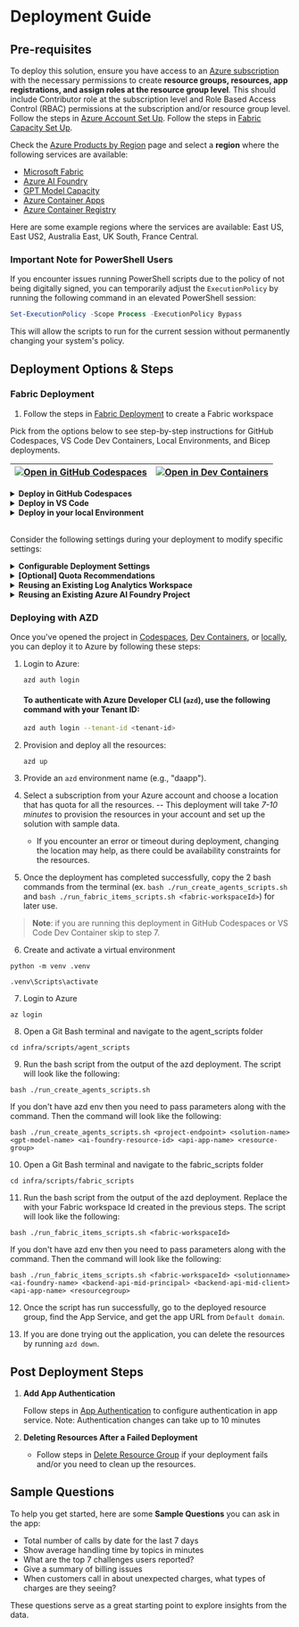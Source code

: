 # Deployment Guide

## **Pre-requisites**

To deploy this solution, ensure you have access to an [Azure subscription](https://azure.microsoft.com/free/) with the necessary permissions to create **resource groups, resources, app registrations, and assign roles at the resource group level**. This should include Contributor role at the subscription level and Role Based Access Control (RBAC) permissions at the subscription and/or resource group level. Follow the steps in [Azure Account Set Up](./AzureAccountSetUp.md). Follow the steps in [Fabric Capacity Set Up](https://learn.microsoft.com/en-us/fabric/admin/capacity-settings?tabs=fabric-capacity#create-a-new-capacity).

Check the [Azure Products by Region](https://azure.microsoft.com/en-us/explore/global-infrastructure/products-by-region/?products=all&regions=all) page and select a **region** where the following services are available:

- [Microsoft Fabric](https://learn.microsoft.com/en-us/fabric/)
- [Azure AI Foundry](https://learn.microsoft.com/en-us/azure/ai-foundry)
- [GPT Model Capacity](https://learn.microsoft.com/en-us/azure/ai-services/openai/concepts/models)
- [Azure Container Apps](https://learn.microsoft.com/en-us/azure/container-apps/)
- [Azure Container Registry](https://learn.microsoft.com/en-us/azure/container-registry/)
<!-- - [Embedding Deployment Capacity](https://learn.microsoft.com/en-us/azure/ai-services/openai/concepts/models#embedding-models) -->

Here are some example regions where the services are available: East US, East US2, Australia East, UK South, France Central.

### **Important Note for PowerShell Users**

If you encounter issues running PowerShell scripts due to the policy of not being digitally signed, you can temporarily adjust the `ExecutionPolicy` by running the following command in an elevated PowerShell session:

```powershell
Set-ExecutionPolicy -Scope Process -ExecutionPolicy Bypass
```

This will allow the scripts to run for the current session without permanently changing your system's policy.

## Deployment Options & Steps
###  Fabric Deployment 
<!-- if you have an existing workspace use this Id -->
1. Follow the steps in [Fabric Deployment](./Fabric_deployment.md) to create a Fabric workspace

Pick from the options below to see step-by-step instructions for GitHub Codespaces, VS Code Dev Containers, Local Environments, and Bicep deployments.

| [![Open in GitHub Codespaces](https://github.com/codespaces/badge.svg)](https://codespaces.new/nchandhi/ncdatarepo1) | [![Open in Dev Containers](https://img.shields.io/static/v1?style=for-the-badge&label=Dev%20Containers&message=Open&color=blue&logo=visualstudiocode)](https://vscode.dev/redirect?url=vscode://ms-vscode-remote.remote-containers/cloneInVolume?url=https://github.com/nchandhi/ncdatarepo1) | 
|---|---|

<details>
  <summary><b>Deploy in GitHub Codespaces</b></summary>

### GitHub Codespaces

You can run this solution using GitHub Codespaces. The button will open a web-based VS Code instance in your browser:

1. Open the solution accelerator (this may take several minutes):

    [![Open in GitHub Codespaces](https://github.com/codespaces/badge.svg)](https://codespaces.new/nchandhi/ncdatarepo1)

2. Accept the default values on the create Codespaces page.
3. Open a terminal window if it is not already open.
4. Continue with the [deploying steps](#deploying-with-azd).

</details>

<details>
  <summary><b>Deploy in VS Code</b></summary>

### VS Code Dev Containers

You can run this solution in VS Code Dev Containers, which will open the project in your local VS Code using the [Dev Containers extension](https://marketplace.visualstudio.com/items?itemName=ms-vscode-remote.remote-containers):

1. Start Docker Desktop (install it if not already installed).
2. Open the project:

    [![Open in Dev Containers](https://img.shields.io/static/v1?style=for-the-badge&label=Dev%20Containers&message=Open&color=blue&logo=visualstudiocode)](https://vscode.dev/redirect?url=vscode://ms-vscode-remote.remote-containers/cloneInVolume?url=https://github.com/nchandhi/ncdatarepo1)

3. In the VS Code window that opens, once the project files show up (this may take several minutes), open a terminal window.
4. Continue with the [deploying steps](#deploying-with-azd).

</details>

<details>
  <summary><b>Deploy in your local Environment</b></summary>

### Local Environment

If you're not using one of the above options for opening the project, then you'll need to:

1. Make sure the following tools are installed:
    - [PowerShell](https://learn.microsoft.com/en-us/powershell/scripting/install/installing-powershell?view=powershell-7.5) <small>(v7.0+)</small> - available for Windows, macOS, and Linux.
    - [Azure Developer CLI (azd)](https://aka.ms/install-azd) <small>(v1.15.0+)</small> - version
    - [Python 3.9+](https://www.python.org/downloads/)
    - [Docker Desktop](https://www.docker.com/products/docker-desktop/)
    - [Git](https://git-scm.com/downloads)
    - [Microsoft ODBC Driver 17](https://learn.microsoft.com/en-us/sql/connect/odbc/download-odbc-driver-for-sql-server?view=sql-server-ver16)

2. Clone the repository or download the project code via command-line:

    ```shell
    azd init -t nchandhi/ncdatarepo1/
    ```

3. Open the project folder in your terminal or editor.
4. Continue with the [deploying steps](#deploying-with-azd).

</details>

<br/>

Consider the following settings during your deployment to modify specific settings:

<details>
  <summary><b>Configurable Deployment Settings</b></summary>

When you start the deployment, most parameters will have **default values**, but you can update the following settings [here](../documents/CustomizingAzdParameters.md):

| **Setting**                                 | **Description**                                                                                           | **Default value**      |
| ------------------------------------------- | --------------------------------------------------------------------------------------------------------- | ---------------------- |
| **Azure Region**                            | The region where resources will be created.                                                               | *(empty)*              |
| **Environment Name**                        | A **3–20 character alphanumeric value** used to generate a unique ID to prefix the resources.             | env\_name              |
| **Deployment Type**                         | Select from a drop-down list (allowed: `Standard`, `GlobalStandard`).                                     | GlobalStandard         |
| **GPT Model**                               | Choose from **gpt-4, gpt-4o, gpt-4o-mini**.                                                               | gpt-4o-mini            |
| **GPT Model Version**                       | The version of the selected GPT model.                                                                    | 2024-07-18             |
| **OpenAI API Version**                      | The Azure OpenAI API version to use.                                                                      | 2025-01-01-preview     |
| **GPT Model Deployment Capacity**           | Configure capacity for **GPT models** (in thousands).                                                     | 30k                    |
| **Image Tag**                               | Docker image tag to deploy. Common values: `latest`, `dev`, `hotfix`.                  | latest       |
| **Use Local Build**                         | Boolean flag to determine if local container builds should be used.                         | false             |
| **Existing Log Analytics Workspace**        | To reuse an existing Log Analytics Workspace ID.                                                          | *(empty)*              |
| **Existing Azure AI Foundry Project**        | To reuse an existing Azure AI Foundry Project ID instead of creating a new one.              | *(empty)*          |



</details>

<details>
  <summary><b>[Optional] Quota Recommendations</b></summary>

By default, the **Gpt-4o-mini model capacity** in deployment is set to **30k tokens**, so we recommend updating the following:

> **For Global Standard | GPT-4o-mini - increase the capacity to at least 150k tokens post-deployment for optimal performance.**

Depending on your subscription quota and capacity, you can [adjust quota settings](AzureGPTQuotaSettings.md) to better meet your specific needs. You can also [adjust the deployment parameters](CustomizingAzdParameters.md) for additional optimization.

**⚠️ Warning:** Insufficient quota can cause deployment errors. Please ensure you have the recommended capacity or request additional capacity before deploying this solution.

</details>
<details>

  <summary><b>Reusing an Existing Log Analytics Workspace</b></summary>

  Guide to get your [Existing Workspace ID](/documents/re-use-log-analytics.md)

</details>
<details>

  <summary><b>Reusing an Existing Azure AI Foundry Project</b></summary>

  Guide to get your [Existing Project ID](/documents/re-use-foundry-project.md)

</details>

### Deploying with AZD

Once you've opened the project in [Codespaces](#github-codespaces), [Dev Containers](#vs-code-dev-containers), or [locally](#local-environment), you can deploy it to Azure by following these steps:

1. Login to Azure:

    ```shell
    azd auth login
    ```

    #### To authenticate with Azure Developer CLI (`azd`), use the following command with your **Tenant ID**:

    ```sh
    azd auth login --tenant-id <tenant-id>
    ```

2. Provision and deploy all the resources:

    ```shell
    azd up
    ```

3. Provide an `azd` environment name (e.g., "daapp").
4. Select a subscription from your Azure account and choose a location that has quota for all the resources. 
    -- This deployment will take *7-10 minutes* to provision the resources in your account and set up the solution with sample data.
    - If you encounter an error or timeout during deployment, changing the location may help, as there could be availability constraints for the resources.

5. Once the deployment has completed successfully, copy the 2 bash commands from the terminal (ex. 
`bash ./run_create_agents_scripts.sh` and
`bash ./run_fabric_items_scripts.sh <fabric-workspaceId>`) for later use.

> **Note**: if you are running this deployment in GitHub Codespaces or VS Code Dev Container skip to step 7. 

6. Create and activate a virtual environment 
  
  ```shell
  python -m venv .venv
  ```

  ```shell
  .venv\Scripts\activate
  ```

7. Login to Azure 
  ```shell
  az login
  ```

8. Open a Git Bash terminal and navigate to the agent_scripts folder
  ```shell
  cd infra/scripts/agent_scripts
  ```

9. Run the bash script from the output of the azd deployment. The script will look like the following:
  ```Shell
  bash ./run_create_agents_scripts.sh
  ```

  If you don't have azd env then you need to pass parameters along with the command. Then the command will look like the following:
  ```Shell
  bash ./run_create_agents_scripts.sh <project-endpoint> <solution-name> <gpt-model-name> <ai-foundry-resource-id> <api-app-name> <resource-group>
  ```

10. Open a Git Bash terminal and navigate to the fabric_scripts folder
  ```shell
  cd infra/scripts/fabric_scripts
  ```

11. Run the bash script from the output of the azd deployment. Replace the <fabric-workspaceId> with your Fabric workspace Id created in the previous steps. The script will look like the following:
  ```Shell
  bash ./run_fabric_items_scripts.sh <fabric-workspaceId>
  ```

  If you don't have azd env then you need to pass parameters along with the command. Then the command will look like the following:
  ```Shell
  bash ./run_fabric_items_scripts.sh <fabric-workspaceId> <solutionname> <ai-foundry-name> <backend-api-mid-principal> <backend-api-mid-client> <api-app-name> <resourcegroup>
  ```

12. Once the script has run successfully, go to the deployed resource group, find the App Service, and get the app URL from `Default domain`.

13. If you are done trying out the application, you can delete the resources by running `azd down`.


## Post Deployment Steps

1. **Add App Authentication**
   
    Follow steps in [App Authentication](./AppAuthentication.md) to configure authentication in app service. Note: Authentication changes can take up to 10 minutes 

2. **Deleting Resources After a Failed Deployment**  

     - Follow steps in [Delete Resource Group](./DeleteResourceGroup.md) if your deployment fails and/or you need to clean up the resources.

## Sample Questions

To help you get started, here are some **Sample Questions** you can ask in the app:

- Total number of calls by date for the last 7 days
- Show average handling time by topics in minutes
- What are the top 7 challenges users reported?
- Give a summary of billing issues
- When customers call in about unexpected charges, what types of charges are they seeing?

These questions serve as a great starting point to explore insights from the data.
